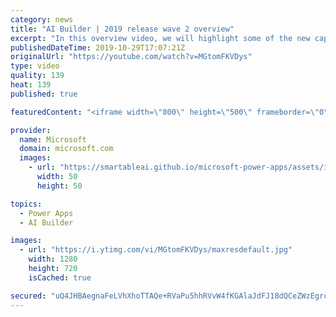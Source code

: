 ```yaml
---
category: news
title: "AI Builder | 2019 release wave 2 overview"
excerpt: "In this overview video, we will highlight some of the new capabilities included in the latest update to AI Builder within Power Apps that will help you plan and prepare for the upcoming updates with confidence.     Here are the capabilities covered:  • Building AI models  • Managing and sharing AI models"
publishedDateTime: 2019-10-29T17:07:21Z
originalUrl: "https://youtube.com/watch?v=MGtomFKVDys"
type: video
quality: 139
heat: 139
published: true

featuredContent: "<iframe width=\"800\" height=\"500\" frameborder=\"0\" src=\"https://www.youtube.com/embed/MGtomFKVDys\" allow=\"accelerometer; autoplay; encrypted-media; gyroscope; picture-in-picture\" allowfullscreen></iframe>"

provider:
  name: Microsoft
  domain: microsoft.com
  images:
    - url: "https://smartableai.github.io/microsoft-power-apps/assets/images/organizations/microsoft.com-50x50.jpg"
      width: 50
      height: 50

topics:
  - Power Apps
  - AI Builder

images:
  - url: "https://i.ytimg.com/vi/MGtomFKVDys/maxresdefault.jpg"
    width: 1280
    height: 720
    isCached: true

secured: "uQ4JHBAegnaFeLVhXhoTTAQe+RVaPu5hhRVvW4fKGAlaJdFJ18dQCeZWzEgrc2v6Wt+nBwFOUSEXZV9yF+EZonHripI1lNFlLDPdfpDL5M4LhstRm1GJ2hYZ0r2YaTQ9VigB++3UdtSuzf9I2gXZw4fuNEKDQFW+lueZmo4x6MqDBi8PkabycHBlRJsAmA6exFX7pZEtaPB76akeXcG9Qpk39Rhni2+jdpyfWRbV7ZuB/ISIoU6HiNk2o53ajkoQ6dRl5gXXlO9o+GMafBj7iaGNRVf0C7d31BJu4WW+WolI7BJO6UT1jBel91QBjSM9J+cjDNv6JQufci8gxmTl0HEewqdzwmg/RhJPO/+8DgWR3vUCE1bfsprXzJcfYlb/1Bggyp/7bZIThejYPlg+tKC+WwCblEVm7yxMpxmYM6DMY7J6uOjm3/362vOLQ9yV;bc93nfARRzqjHcSv2yL8zA=="
---
```


